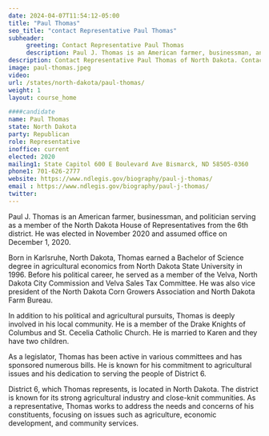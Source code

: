 ```yaml
---
date: 2024-04-07T11:54:12-05:00
title: "Paul Thomas"
seo_title: "contact Representative Paul Thomas"
subheader:
     greeting: Contact Representative Paul Thomas
     description: Paul J. Thomas is an American farmer, businessman, and politician serving as a member of the North Dakota House of Representatives from the 6th district. He was elected in November 2020 and assumed office on December 1, 2020.
description: Contact Representative Paul Thomas of North Dakota. Contact information for Paul Thomas includes email address, phone number, and mailing address.
image: paul-thomas.jpeg
video:
url: /states/north-dakota/paul-thomas/
weight: 1
layout: course_home

####candidate
name: Paul Thomas
state: North Dakota
party: Republican
role: Representative
inoffice: current
elected: 2020
mailing1: State Capitol 600 E Boulevard Ave Bismarck, ND 58505-0360
phone1: 701-626-2777
website: https://www.ndlegis.gov/biography/paul-j-thomas/
email : https://www.ndlegis.gov/biography/paul-j-thomas/
twitter: 
---
```

Paul J. Thomas is an American farmer, businessman, and politician serving as a member of the North Dakota House of Representatives from the 6th district. He was elected in November 2020 and assumed office on December 1, 2020.

Born in Karlsruhe, North Dakota, Thomas earned a Bachelor of Science degree in agricultural economics from North Dakota State University in 1996. Before his political career, he served as a member of the Velva, North Dakota City Commission and Velva Sales Tax Committee. He was also vice president of the North Dakota Corn Growers Association and North Dakota Farm Bureau.

In addition to his political and agricultural pursuits, Thomas is deeply involved in his local community. He is a member of the Drake Knights of Columbus and St. Cecelia Catholic Church. He is married to Karen and they have two children.

As a legislator, Thomas has been active in various committees and has sponsored numerous bills. He is known for his commitment to agricultural issues and his dedication to serving the people of District 6.

District 6, which Thomas represents, is located in North Dakota. The district is known for its strong agricultural industry and close-knit communities. As a representative, Thomas works to address the needs and concerns of his constituents, focusing on issues such as agriculture, economic development, and community services.

